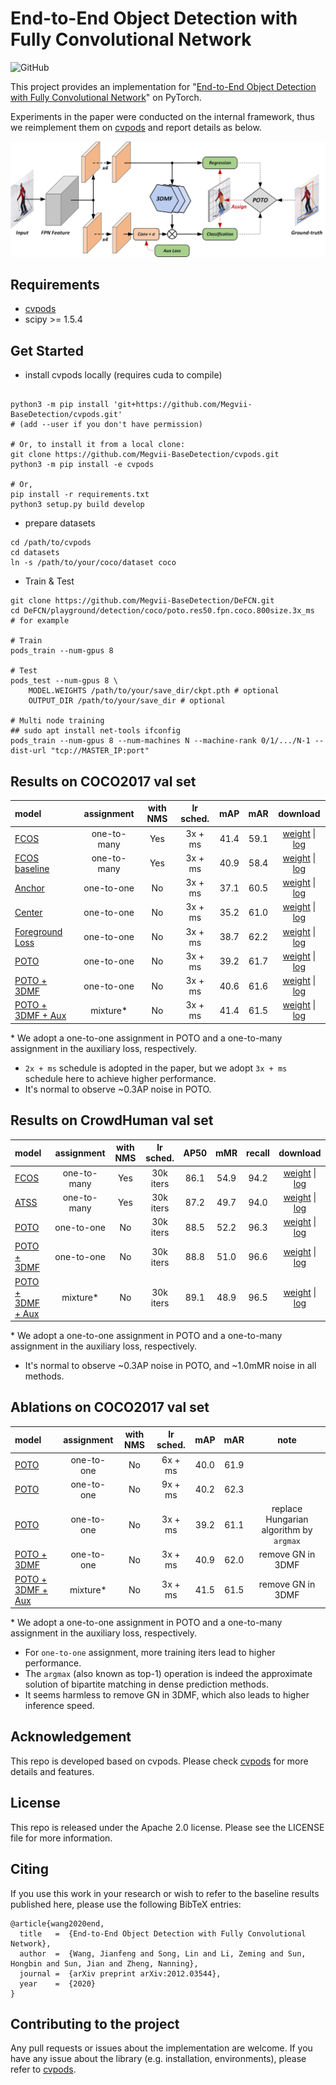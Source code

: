 # End-to-End Object Detection with Fully Convolutional Network

![GitHub](https://img.shields.io/github/license/Megvii-BaseDetection/DeFCN)

This project provides an implementation for "[End-to-End Object Detection with Fully Convolutional Network](https://arxiv.org/abs/2012.03544)" on PyTorch.

Experiments in the paper were conducted on the internal framework, thus we reimplement them on [cvpods](https://github.com/Megvii-BaseDetection/cvpods) and report details as below.

![](./pipeline.png)

## Requirements
* [cvpods](https://github.com/Megvii-BaseDetection/cvpods)
* scipy >= 1.5.4

## Get Started

* install cvpods locally (requires cuda to compile)
```shell

python3 -m pip install 'git+https://github.com/Megvii-BaseDetection/cvpods.git'
# (add --user if you don't have permission)

# Or, to install it from a local clone:
git clone https://github.com/Megvii-BaseDetection/cvpods.git
python3 -m pip install -e cvpods

# Or,
pip install -r requirements.txt
python3 setup.py build develop
```

* prepare datasets
```shell
cd /path/to/cvpods
cd datasets
ln -s /path/to/your/coco/dataset coco
```

* Train & Test
```shell
git clone https://github.com/Megvii-BaseDetection/DeFCN.git
cd DeFCN/playground/detection/coco/poto.res50.fpn.coco.800size.3x_ms  # for example

# Train
pods_train --num-gpus 8

# Test
pods_test --num-gpus 8 \
    MODEL.WEIGHTS /path/to/your/save_dir/ckpt.pth # optional
    OUTPUT_DIR /path/to/your/save_dir # optional

# Multi node training
## sudo apt install net-tools ifconfig
pods_train --num-gpus 8 --num-machines N --machine-rank 0/1/.../N-1 --dist-url "tcp://MASTER_IP:port"

```

## Results on COCO2017 val set

| model | assignment | with NMS | lr sched. | mAP | mAR | download |
|:------|:----------:|:--------:|:---------:|:---:|:---:|:--------:|
| [FCOS](./playground/detection/coco/fcos.res50.fpn.coco.800size.3x_ms) | one-to-many | Yes | 3x + ms | 41.4 | 59.1 | [weight](https://megvii-my.sharepoint.cn/:u:/g/personal/wangjianfeng_megvii_com/EZqKwaeqJVVGnZ40JdSMWuMBE9UiI9RTeiiTqQZIpb74_A?e=9yKhaD) \| [log](https://megvii-my.sharepoint.cn/:u:/g/personal/wangjianfeng_megvii_com/Ee8is-872ihCi7wdaoGlJsYBImnU3KghkB8G2FxeDfLtzA?e=Gbzcle) |
| [FCOS baseline](./playground/detection/coco/fcos.res50.fpn.coco.800size.3x_ms.wo_ctrness) | one-to-many | Yes | 3x + ms | 40.9 | 58.4 | [weight](https://megvii-my.sharepoint.cn/:u:/g/personal/wangjianfeng_megvii_com/EZgRNxwNi2BCoTGTWEPJpXUBZfTzjXHJ9QNkyt5mbOzvbw?e=OUItCW) \| [log](https://megvii-my.sharepoint.cn/:u:/g/personal/wangjianfeng_megvii_com/ERkRyqXjGtVAp6vjEhg8hQABHxO_083fLd32K9dY3KqYKQ?e=WrNbCj) |
| [Anchor](./playground/detection/coco/anchor.res50.fpn.coco.800size.3x_ms) | one-to-one | No | 3x + ms | 37.1 | 60.5 | [weight](https://megvii-my.sharepoint.cn/:u:/g/personal/wangjianfeng_megvii_com/EZfdTFoDS11HrIKaiLNJHXwBDEnoCKmUWB19yzUc5b_S3w?e=nCYmC0) \| [log](https://megvii-my.sharepoint.cn/:u:/g/personal/wangjianfeng_megvii_com/EXv5m1QVygpPss-ooQJfuV0BdTZF7zcUc00lAjG8vOlqYw?e=KliIJt) |
| [Center](./playground/detection/coco/center.res50.fpn.coco.800size.3x_ms) | one-to-one | No | 3x + ms | 35.2 | 61.0 | [weight](https://megvii-my.sharepoint.cn/:u:/g/personal/wangjianfeng_megvii_com/Ee44xccaO2VMh81dNy4qSpYBjcvzYOC9QKoJTNGeOXyv9w?e=UxxIFI) \| [log](https://megvii-my.sharepoint.cn/:u:/g/personal/wangjianfeng_megvii_com/EVazPkcL7hZCqZOzTf9eePwBBL-gWvPEUvpdFB5rl9rE7Q?e=KfUs4v) |
| [Foreground Loss](./playground/detection/coco/loss.res50.fpn.coco.800size.3x_ms) | one-to-one | No | 3x + ms | 38.7 | 62.2 | [weight](https://megvii-my.sharepoint.cn/:u:/g/personal/wangjianfeng_megvii_com/EdgBB6Oo_VlGtBrlNz3LnoIBdP5LDbgpGOowinIPboWOUw?e=7l4f6I) \| [log](https://megvii-my.sharepoint.cn/:u:/g/personal/wangjianfeng_megvii_com/EdEuZ0A1N1FHogFx4ty53IQBYDjBdgG5UIrhoWJyvFBhCg?e=XgcwP7) |
| [POTO](./playground/detection/coco/poto.res50.fpn.coco.800size.3x_ms) | one-to-one | No | 3x + ms | 39.2 | 61.7 | [weight](https://megvii-my.sharepoint.cn/:u:/g/personal/wangjianfeng_megvii_com/EZX8SOLYaaxJo7XKNNZLn2cB9jN3NVCcuIcnU5d6K63NgQ?e=PhGxcv) \| [log](https://megvii-my.sharepoint.cn/:u:/g/personal/wangjianfeng_megvii_com/EUUkcuelrv1ElRAKw8WUgmgBGbBL8KmbIxnyINuf1w9Rrg?e=450Iy8) |
| [POTO + 3DMF](./playground/detection/coco/poto.res50.fpn.coco.800size.3x_ms.3dmf) | one-to-one | No | 3x + ms | 40.6 | 61.6 | [weight](https://megvii-my.sharepoint.cn/:u:/g/personal/wangjianfeng_megvii_com/EUZSG4S8NEhPuAIyEWoWcQABfkuSNKFxjQ2lUe5qHWm1Hw?e=cmZT05) \| [log](https://megvii-my.sharepoint.cn/:u:/g/personal/wangjianfeng_megvii_com/EdpWv-1qoKFIsLmpXt35ZMwBiU2eUV5q24oqbIXRp7ulsg?e=TdH3Bl) |
| [POTO + 3DMF + Aux](./playground/detection/coco/poto.res50.fpn.coco.800size.3x_ms.3dmf.aux) | mixture\* | No | 3x + ms | 41.4 | 61.5 | [weight](https://megvii-my.sharepoint.cn/:u:/g/personal/wangjianfeng_megvii_com/ER5BQQA5--ZKtzA6Ta5wBYMBGnqS1MtpFp21kPf973jccw?e=v9XZma) \| [log](https://megvii-my.sharepoint.cn/:u:/g/personal/wangjianfeng_megvii_com/EUYDEZIQXK5CtABKoq-du5UB-71q4EsNStYaTLPDuoY6bw?e=LmzXMd) |

\* We adopt a one-to-one assignment in POTO and a one-to-many assignment in the auxiliary loss, respectively.

- `2x + ms` schedule is adopted in the paper, but we adopt `3x + ms` schedule here to achieve higher performance.
- It's normal to observe ~0.3AP noise in POTO.

## Results on CrowdHuman val set

| model | assignment | with NMS | lr sched. | AP50 | mMR | recall | download |
|:------|:----------:|:--------:|:---------:|:----:|:---:|:------:|:--------:|
| [FCOS](./playground/detection/crowdhuman/fcos.res50.fpn.crowdhuman.800size.30k) | one-to-many | Yes | 30k iters | 86.1 | 54.9 | 94.2 | [weight](https://megvii-my.sharepoint.cn/:u:/g/personal/wangjianfeng_megvii_com/EZDPyk8zwotOjzMzZXeZevABOjIyt_lcV2rUJWXmCpNgzQ?e=21mkyL) \| [log](https://megvii-my.sharepoint.cn/:u:/g/personal/wangjianfeng_megvii_com/ET6G2ot5vTJLgXhENPkypysBRIyr_bcO_ZL6OAZ-EfXEJg?e=TTdtUQ) |
| [ATSS](./playground/detection/crowdhuman/atss.res50.fpn.crowdhuman.800size.30k) | one-to-many | Yes | 30k iters | 87.2 | 49.7 | 94.0 | [weight](https://megvii-my.sharepoint.cn/:u:/g/personal/wangjianfeng_megvii_com/EV-vStDncgJPhTzs5EhBNl8BNkTm2JSkKmpJCXbkiYEU6Q?e=0avzwA) \| [log](https://megvii-my.sharepoint.cn/:u:/g/personal/wangjianfeng_megvii_com/EYe5cT7PhzdOoFxZUjy_nQQBtRqeyceMkIhOfCrSF9RH9A?e=ruRkNi) |
| [POTO](./playground/detection/crowdhuman/poto.res50.fpn.crowdhuman.800size.30k) | one-to-one | No | 30k iters | 88.5 | 52.2 | 96.3 | [weight](https://megvii-my.sharepoint.cn/:u:/g/personal/wangjianfeng_megvii_com/EZ_c5aS2Ky9AuGFhTDXkwPwBk6-q2ZLb9ivVgqX7SHf0vw?e=eQexvu) \| [log](https://megvii-my.sharepoint.cn/:u:/g/personal/wangjianfeng_megvii_com/EXj_cYe6D-1EmtsT6oCbCDoBjGDFy00R6LLtj8DBWyppuQ?e=7HrKqs) |
| [POTO + 3DMF](./playground/detection/crowdhuman/poto.res50.fpn.crowdhuman.800size.30k.3dmf) | one-to-one | No | 30k iters | 88.8 | 51.0 | 96.6 | [weight](https://megvii-my.sharepoint.cn/:u:/g/personal/wangjianfeng_megvii_com/EXBg0_zevohPijFLGXJopAcBqo6EBdwttrZfZDyyOfb-Xg?e=bcRpef) \| [log](https://megvii-my.sharepoint.cn/:u:/g/personal/wangjianfeng_megvii_com/EXBuggGAXLREp7s8BGthJ1sBLfj244hnHkE0ewlSBDNc8w?e=6jheh5) |
| [POTO + 3DMF + Aux](./playground/detection/crowdhuman/poto.res50.fpn.crowdhuman.800size.30k.3dmf.aux) | mixture\* | No | 30k iters | 89.1 | 48.9 | 96.5 | [weight](https://megvii-my.sharepoint.cn/:u:/g/personal/wangjianfeng_megvii_com/EUTUwS403eZCi32gOv1NKWsBunZYWzstvp9r1XbIq7OSEw?e=aAjfnf) \| [log](https://megvii-my.sharepoint.cn/:u:/g/personal/wangjianfeng_megvii_com/EY7mBmChZHhLp7H1SqAzPc4BCfEjCK0-zz3lDQke3znxGg?e=m1eea2) |

\* We adopt a one-to-one assignment in POTO and a one-to-many assignment in the auxiliary loss, respectively.

- It's normal to observe ~0.3AP noise in POTO, and ~1.0mMR noise in all methods.

## Ablations on COCO2017 val set

| model | assignment | with NMS | lr sched. | mAP | mAR | note |
|:------|:----------:|:--------:|:---------:|:---:|:---:|:----:|
| [POTO](./playground/detection/coco/poto.res50.fpn.coco.800size.6x_ms) | one-to-one | No | 6x + ms | 40.0 | 61.9 | |
| [POTO](./playground/detection/coco/poto.res50.fpn.coco.800size.9x_ms) | one-to-one | No | 9x + ms | 40.2 | 62.3 | |
| [POTO](./playground/detection/coco/poto.res50.fpn.coco.800size.3x_ms.argmax) | one-to-one | No | 3x + ms | 39.2 | 61.1 | replace Hungarian algorithm by `argmax` |
| [POTO + 3DMF](./playground/detection/coco/poto.res50.fpn.coco.800size.3x_ms.3dmf_wo_gn) | one-to-one | No | 3x + ms | 40.9 | 62.0 | remove GN in 3DMF |
| [POTO + 3DMF + Aux](./playground/detection/coco/poto.res50.fpn.coco.800size.3x_ms.3dmf_wo_gn.aux) | mixture\* | No | 3x + ms | 41.5 | 61.5 | remove GN in 3DMF |

\* We adopt a one-to-one assignment in POTO and a one-to-many assignment in the auxiliary loss, respectively.

- For `one-to-one` assignment, more training iters lead to higher performance.
- The `argmax` (also known as top-1) operation is indeed the approximate solution of bipartite matching in dense prediction methods.
- It seems harmless to remove GN in 3DMF, which also leads to higher inference speed.

## Acknowledgement
This repo is developed based on cvpods. Please check [cvpods](https://github.com/Megvii-BaseDetection/cvpods) for more details and features.

## License
This repo is released under the Apache 2.0 license. Please see the LICENSE file for more information.

## Citing
If you use this work in your research or wish to refer to the baseline results published here, please use the following BibTeX entries:
```
@article{wang2020end,
  title   =  {End-to-End Object Detection with Fully Convolutional Network},
  author  =  {Wang, Jianfeng and Song, Lin and Li, Zeming and Sun, Hongbin and Sun, Jian and Zheng, Nanning},
  journal =  {arXiv preprint arXiv:2012.03544},
  year    =  {2020}
}
```

## Contributing to the project
Any pull requests or issues about the implementation are welcome. If you have any issue about the library (e.g. installation, environments), please refer to [cvpods](https://github.com/Megvii-BaseDetection/cvpods).
